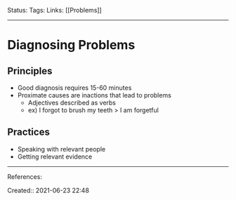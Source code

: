 Status:
Tags: 
Links: [[Problems]]
___
# Diagnosing Problems
## Principles
- Good diagnosis requires 15-60 minutes
- Proximate causes are inactions that lead to problems
	- Adjectives described as verbs
	- ex) I forgot to brush my teeth > I am forgetful
## Practices
- Speaking with relevant people
- Getting relevant evidence
___
References:

Created:: 2021-06-23 22:48
